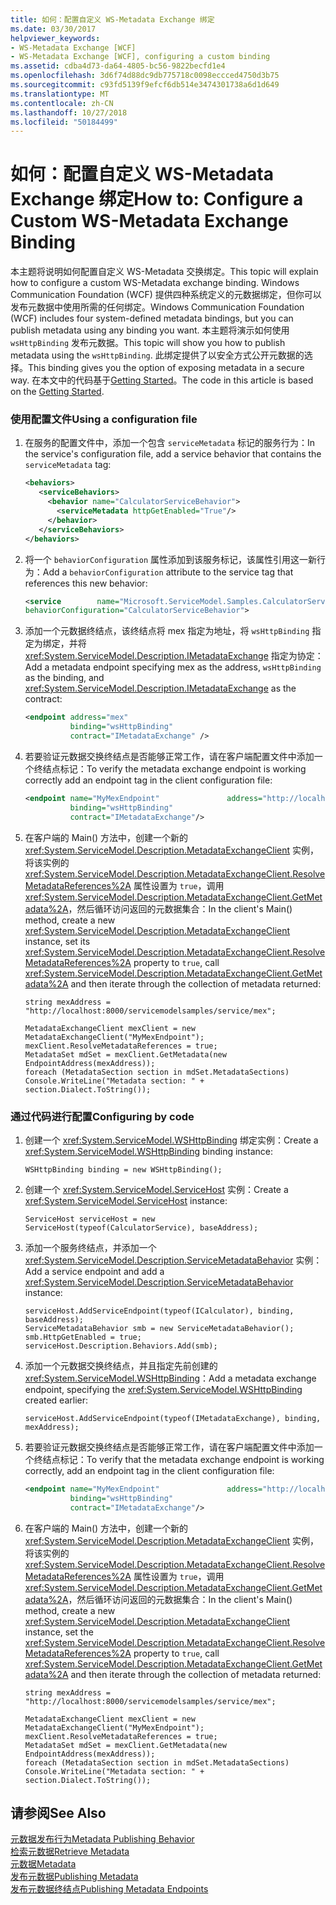 ```yaml
---
title: 如何：配置自定义 WS-Metadata Exchange 绑定
ms.date: 03/30/2017
helpviewer_keywords:
- WS-Metadata Exchange [WCF]
- WS-Metadata Exchange [WCF], configuring a custom binding
ms.assetid: cdba4d73-da64-4805-bc56-9822becfd1e4
ms.openlocfilehash: 3d6f74d88dc9db775718c0098eccced4750d3b75
ms.sourcegitcommit: c93fd5139f9efcf6db514e3474301738a6d1d649
ms.translationtype: MT
ms.contentlocale: zh-CN
ms.lasthandoff: 10/27/2018
ms.locfileid: "50184499"
---
```

# <a name="how-to-configure-a-custom-ws-metadata-exchange-binding"></a><span data-ttu-id="b7b09-102">如何：配置自定义 WS-Metadata Exchange 绑定</span><span class="sxs-lookup"><span data-stu-id="b7b09-102">How to: Configure a Custom WS-Metadata Exchange Binding</span></span>
<span data-ttu-id="b7b09-103">本主题将说明如何配置自定义 WS-Metadata 交换绑定。</span><span class="sxs-lookup"><span data-stu-id="b7b09-103">This topic will explain how to configure a custom WS-Metadata exchange binding.</span></span> <span data-ttu-id="b7b09-104">Windows Communication Foundation (WCF) 提供四种系统定义的元数据绑定，但你可以发布元数据中使用所需的任何绑定。</span><span class="sxs-lookup"><span data-stu-id="b7b09-104">Windows Communication Foundation (WCF) includes four system-defined metadata bindings, but you can publish metadata using any binding you want.</span></span> <span data-ttu-id="b7b09-105">本主题将演示如何使用 `wsHttpBinding` 发布元数据。</span><span class="sxs-lookup"><span data-stu-id="b7b09-105">This topic will show you how to publish metadata using the `wsHttpBinding`.</span></span> <span data-ttu-id="b7b09-106">此绑定提供了以安全方式公开元数据的选择。</span><span class="sxs-lookup"><span data-stu-id="b7b09-106">This binding gives you the option of exposing metadata in a secure way.</span></span> <span data-ttu-id="b7b09-107">在本文中的代码基于[Getting Started](../../../../docs/framework/wcf/samples/getting-started-sample.md)。</span><span class="sxs-lookup"><span data-stu-id="b7b09-107">The code in this article is based on the [Getting Started](../../../../docs/framework/wcf/samples/getting-started-sample.md).</span></span>  
  
### <a name="using-a-configuration-file"></a><span data-ttu-id="b7b09-108">使用配置文件</span><span class="sxs-lookup"><span data-stu-id="b7b09-108">Using a configuration file</span></span>  
  
1.  <span data-ttu-id="b7b09-109">在服务的配置文件中，添加一个包含 `serviceMetadata` 标记的服务行为：</span><span class="sxs-lookup"><span data-stu-id="b7b09-109">In the service's configuration file, add a service behavior that contains the `serviceMetadata` tag:</span></span>  
  
    ```xml  
    <behaviors>  
       <serviceBehaviors>  
         <behavior name="CalculatorServiceBehavior">  
           <serviceMetadata httpGetEnabled="True"/>  
         </behavior>  
       </serviceBehaviors>  
    </behaviors>  
    ```  
  
2.  <span data-ttu-id="b7b09-110">将一个 `behaviorConfiguration` 属性添加到该服务标记，该属性引用这一新行为：</span><span class="sxs-lookup"><span data-stu-id="b7b09-110">Add a `behaviorConfiguration` attribute to the service tag that references this new behavior:</span></span>  
  
    ```xml  
    <service        name="Microsoft.ServiceModel.Samples.CalculatorService"  
    behaviorConfiguration="CalculatorServiceBehavior">   
    ```  
  
3.  <span data-ttu-id="b7b09-111">添加一个元数据终结点，该终结点将 mex 指定为地址，将 `wsHttpBinding` 指定为绑定，并将 <xref:System.ServiceModel.Description.IMetadataExchange> 指定为协定：</span><span class="sxs-lookup"><span data-stu-id="b7b09-111">Add a metadata endpoint specifying mex as the address, `wsHttpBinding` as the binding, and <xref:System.ServiceModel.Description.IMetadataExchange> as the contract:</span></span>  
  
    ```xml  
    <endpoint address="mex"  
              binding="wsHttpBinding"  
              contract="IMetadataExchange" />  
    ```  
  
4.  <span data-ttu-id="b7b09-112">若要验证元数据交换终结点是否能够正常工作，请在客户端配置文件中添加一个终结点标记：</span><span class="sxs-lookup"><span data-stu-id="b7b09-112">To verify the metadata exchange endpoint is working correctly add an endpoint tag in the client configuration file:</span></span>  
  
    ```xml  
    <endpoint name="MyMexEndpoint"               address="http://localhost:8000/servicemodelsamples/service/mex"  
              binding="wsHttpBinding"  
              contract="IMetadataExchange"/>  
    ```  
  
5.  <span data-ttu-id="b7b09-113">在客户端的 Main() 方法中，创建一个新的 <xref:System.ServiceModel.Description.MetadataExchangeClient> 实例，将该实例的 <xref:System.ServiceModel.Description.MetadataExchangeClient.ResolveMetadataReferences%2A> 属性设置为 `true`，调用 <xref:System.ServiceModel.Description.MetadataExchangeClient.GetMetadata%2A>，然后循环访问返回的元数据集合：</span><span class="sxs-lookup"><span data-stu-id="b7b09-113">In the client's Main() method, create a new <xref:System.ServiceModel.Description.MetadataExchangeClient> instance, set its <xref:System.ServiceModel.Description.MetadataExchangeClient.ResolveMetadataReferences%2A> property to `true`, call <xref:System.ServiceModel.Description.MetadataExchangeClient.GetMetadata%2A> and then iterate through the collection of metadata returned:</span></span>  
  
    ```  
    string mexAddress = "http://localhost:8000/servicemodelsamples/service/mex";  
  
    MetadataExchangeClient mexClient = new MetadataExchangeClient("MyMexEndpoint");  
    mexClient.ResolveMetadataReferences = true;  
    MetadataSet mdSet = mexClient.GetMetadata(new EndpointAddress(mexAddress));  
    foreach (MetadataSection section in mdSet.MetadataSections)  
    Console.WriteLine("Metadata section: " + section.Dialect.ToString());  
    ```  
  
### <a name="configuring-by-code"></a><span data-ttu-id="b7b09-114">通过代码进行配置</span><span class="sxs-lookup"><span data-stu-id="b7b09-114">Configuring by code</span></span>  
  
1.  <span data-ttu-id="b7b09-115">创建一个 <xref:System.ServiceModel.WSHttpBinding> 绑定实例：</span><span class="sxs-lookup"><span data-stu-id="b7b09-115">Create a <xref:System.ServiceModel.WSHttpBinding> binding instance:</span></span>  
  
    ```  
    WSHttpBinding binding = new WSHttpBinding();  
    ```  
  
2.  <span data-ttu-id="b7b09-116">创建一个 <xref:System.ServiceModel.ServiceHost> 实例：</span><span class="sxs-lookup"><span data-stu-id="b7b09-116">Create a <xref:System.ServiceModel.ServiceHost> instance:</span></span>  
  
    ```  
    ServiceHost serviceHost = new ServiceHost(typeof(CalculatorService), baseAddress);  
    ```  
  
3.  <span data-ttu-id="b7b09-117">添加一个服务终结点，并添加一个 <xref:System.ServiceModel.Description.ServiceMetadataBehavior> 实例：</span><span class="sxs-lookup"><span data-stu-id="b7b09-117">Add a service endpoint and add a <xref:System.ServiceModel.Description.ServiceMetadataBehavior> instance:</span></span>  
  
    ```  
    serviceHost.AddServiceEndpoint(typeof(ICalculator), binding, baseAddress);  
    ServiceMetadataBehavior smb = new ServiceMetadataBehavior();  
    smb.HttpGetEnabled = true;  
    serviceHost.Description.Behaviors.Add(smb);  
    ```  
  
4.  <span data-ttu-id="b7b09-118">添加一个元数据交换终结点，并且指定先前创建的 <xref:System.ServiceModel.WSHttpBinding>：</span><span class="sxs-lookup"><span data-stu-id="b7b09-118">Add a metadata exchange endpoint, specifying the <xref:System.ServiceModel.WSHttpBinding> created earlier:</span></span>  
  
    ```  
    serviceHost.AddServiceEndpoint(typeof(IMetadataExchange), binding, mexAddress);  
    ```  
  
5.  <span data-ttu-id="b7b09-119">若要验证元数据交换终结点是否能够正常工作，请在客户端配置文件中添加一个终结点标记：</span><span class="sxs-lookup"><span data-stu-id="b7b09-119">To verify that the metadata exchange endpoint is working correctly, add an endpoint tag in the client configuration file:</span></span>  
  
    ```xml  
    <endpoint name="MyMexEndpoint"               address="http://localhost:8000/servicemodelsamples/service/mex"  
              binding="wsHttpBinding"  
              contract="IMetadataExchange"/>  
    ```  
  
6.  <span data-ttu-id="b7b09-120">在客户端的 Main() 方法中，创建一个新的 <xref:System.ServiceModel.Description.MetadataExchangeClient> 实例，将该实例的 <xref:System.ServiceModel.Description.MetadataExchangeClient.ResolveMetadataReferences%2A> 属性设置为 `true`，调用 <xref:System.ServiceModel.Description.MetadataExchangeClient.GetMetadata%2A>，然后循环访问返回的元数据集合：</span><span class="sxs-lookup"><span data-stu-id="b7b09-120">In the client's Main() method, create a new <xref:System.ServiceModel.Description.MetadataExchangeClient> instance, set the <xref:System.ServiceModel.Description.MetadataExchangeClient.ResolveMetadataReferences%2A> property to `true`, call <xref:System.ServiceModel.Description.MetadataExchangeClient.GetMetadata%2A> and then iterate through the collection of metadata returned:</span></span>  
  
    ```  
    string mexAddress = "http://localhost:8000/servicemodelsamples/service/mex";  
  
    MetadataExchangeClient mexClient = new MetadataExchangeClient("MyMexEndpoint");  
    mexClient.ResolveMetadataReferences = true;  
    MetadataSet mdSet = mexClient.GetMetadata(new EndpointAddress(mexAddress));  
    foreach (MetadataSection section in mdSet.MetadataSections)  
    Console.WriteLine("Metadata section: " + section.Dialect.ToString());  
    ```  
  
## <a name="see-also"></a><span data-ttu-id="b7b09-121">请参阅</span><span class="sxs-lookup"><span data-stu-id="b7b09-121">See Also</span></span>  
 [<span data-ttu-id="b7b09-122">元数据发布行为</span><span class="sxs-lookup"><span data-stu-id="b7b09-122">Metadata Publishing Behavior</span></span>](../../../../docs/framework/wcf/samples/metadata-publishing-behavior.md)  
 [<span data-ttu-id="b7b09-123">检索元数据</span><span class="sxs-lookup"><span data-stu-id="b7b09-123">Retrieve Metadata</span></span>](../../../../docs/framework/wcf/samples/retrieve-metadata.md)  
 [<span data-ttu-id="b7b09-124">元数据</span><span class="sxs-lookup"><span data-stu-id="b7b09-124">Metadata</span></span>](../../../../docs/framework/wcf/feature-details/metadata.md)  
 [<span data-ttu-id="b7b09-125">发布元数据</span><span class="sxs-lookup"><span data-stu-id="b7b09-125">Publishing Metadata</span></span>](../../../../docs/framework/wcf/feature-details/publishing-metadata.md)  
 [<span data-ttu-id="b7b09-126">发布元数据终结点</span><span class="sxs-lookup"><span data-stu-id="b7b09-126">Publishing Metadata Endpoints</span></span>](../../../../docs/framework/wcf/publishing-metadata-endpoints.md)
